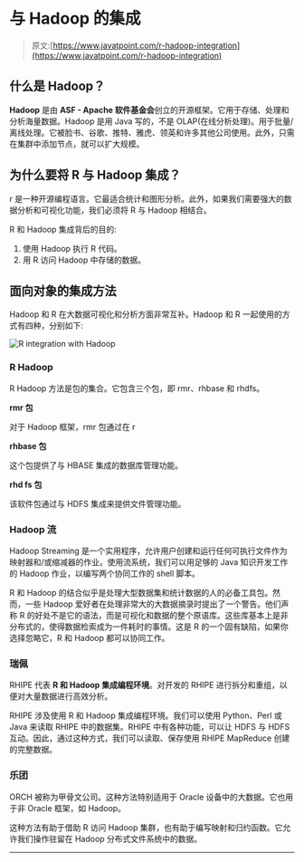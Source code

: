 # 与 Hadoop 的集成

> 原文:[https://www.javatpoint.com/r-hadoop-integration](https://www.javatpoint.com/r-hadoop-integration)

## 什么是 Hadoop？

**Hadoop** 是由 **ASF - Apache 软件基金会**创立的开源框架。它用于存储、处理和分析海量数据。Hadoop 是用 Java 写的，不是 OLAP(在线分析处理)。用于批量/离线处理。它被脸书、谷歌、推特、雅虎、领英和许多其他公司使用。此外，只需在集群中添加节点，就可以扩大规模。

## 为什么要将 R 与 Hadoop 集成？

r 是一种开源编程语言。它最适合统计和图形分析。此外，如果我们需要强大的数据分析和可视化功能，我们必须将 R 与 Hadoop 相结合。

R 和 Hadoop 集成背后的目的:

1.  使用 Hadoop 执行 R 代码。
2.  用 R 访问 Hadoop 中存储的数据。

## 面向对象的集成方法

Hadoop 和 R 在大数据可视化和分析方面非常互补。Hadoop 和 R 一起使用的方式有四种，分别如下:

![R integration with Hadoop](../Images/294e4d8c18df9325da54dc29adb4b567.png)

### R Hadoop

R Hadoop 方法是包的集合。它包含三个包，即 rmr、rhbase 和 rhdfs。

**rmr 包**

对于 Hadoop 框架，rmr 包通过在 r

**rhbase 包**

这个包提供了与 HBASE 集成的数据库管理功能。

**rhd fs 包**

该软件包通过与 HDFS 集成来提供文件管理功能。

### Hadoop 流

Hadoop Streaming 是一个实用程序，允许用户创建和运行任何可执行文件作为映射器和/或缩减器的作业。使用流系统，我们可以用足够的 Java 知识开发工作的 Hadoop 作业，以编写两个协同工作的 shell 脚本。

R 和 Hadoop 的结合似乎是处理大型数据集和统计数据的人的必备工具包。然而，一些 Hadoop 爱好者在处理非常大的大数据摘录时提出了一个警告。他们声称 R 的好处不是它的语法，而是可视化和数据的整个原语库。这些库基本上是非分布式的，使得数据检索成为一件耗时的事情。这是 R 的一个固有缺陷，如果你选择忽略它，R 和 Hadoop 都可以协同工作。

### 瑞佩

RHIPE 代表 **R 和 Hadoop 集成编程环境**。对开发的 RHIPE 进行拆分和重组，以便对大量数据进行高效分析。

RHIPE 涉及使用 R 和 Hadoop 集成编程环境。我们可以使用 Python、Perl 或 Java 来读取 RHIPE 中的数据集。RHIPE 中有各种功能，可以让 HDFS 与 HDFS 互动。因此，通过这种方式，我们可以读取、保存使用 RHIPE MapReduce 创建的完整数据。

### 乐团

ORCH 被称为甲骨文公司。这种方法特别适用于 Oracle 设备中的大数据。它也用于非 Oracle 框架，如 Hadoop。

这种方法有助于借助 R 访问 Hadoop 集群，也有助于编写映射和归约函数。它允许我们操作驻留在 Hadoop 分布式文件系统中的数据。

* * *